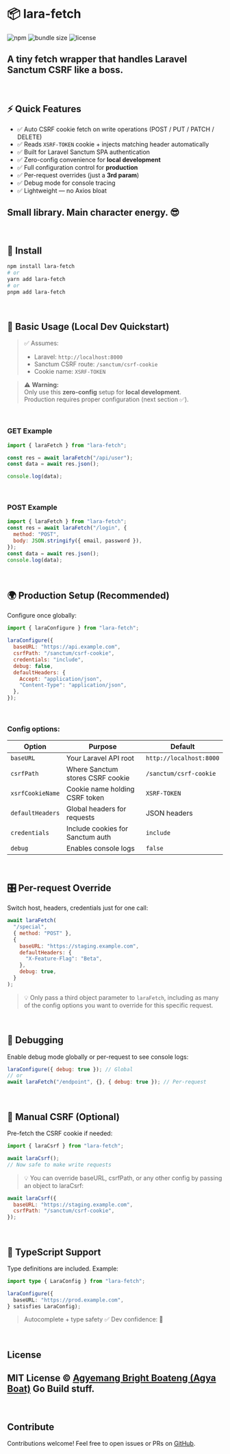 # 📦 lara-fetch 
![npm](https://img.shields.io/npm/v/lara-fetch?color=crimson&style=flat-square)
![bundle size](https://img.shields.io/badge/bundle-3.83kb-brightgreen?style=flat-square)
![license](https://img.shields.io/npm/l/lara-fetch?style=flat-square)


A tiny fetch wrapper that handles **Laravel Sanctum CSRF** like a boss.
---

<br>

## ⚡ Quick Features

- ✅ Auto CSRF cookie fetch on write operations (POST / PUT / PATCH / DELETE)
- ✅ Reads `XSRF-TOKEN` cookie + injects matching header automatically
- ✅ Built for Laravel Sanctum SPA authentication
- ✅ Zero-config convenience for **local development**
- ✅ Full configuration control for **production**
- ✅ Per-request overrides (just a **3rd param**)
- ✅ Debug mode for console tracing
- ✅ Lightweight — no Axios bloat

Small library. Main character energy. 😎
---

<br>

## 🚀 Install

```bash
npm install lara-fetch
# or
yarn add lara-fetch
# or
pnpm add lara-fetch
```

<br>

## 🧃 Basic Usage (Local Dev Quickstart)

> ✅ Assumes:
> - Laravel: `http://localhost:8000`
> - Sanctum CSRF route: `/sanctum/csrf-cookie`
> - Cookie name: `XSRF-TOKEN`

> ⚠️ **Warning:**  
> Only use this **zero-config** setup for **local development**.  
> Production requires proper configuration (next section ✅).
<br>

### GET Example

```js
import { laraFetch } from "lara-fetch";

const res = await laraFetch("/api/user");
const data = await res.json();

console.log(data);
```
<br>

### POST Example

```js
import { laraFetch } from "lara-fetch";
const res = await laraFetch("/login", {
  method: "POST",
  body: JSON.stringify({ email, password }),
});
const data = await res.json();
console.log(data);
```

<br>

## 🌍 Production Setup (Recommended)

Configure once globally:

```js
import { laraConfigure } from "lara-fetch";

laraConfigure({
  baseURL: "https://api.example.com",
  csrfPath: "/sanctum/csrf-cookie",
  credentials: "include",
  debug: false,
  defaultHeaders: {
    Accept: "application/json",
    "Content-Type": "application/json",
  },
});
```
<br>

### Config options:

| Option           | Purpose                          | Default                 |
| ---------------- | -------------------------------- | ----------------------- |
| `baseURL`        | Your Laravel API root            | `http://localhost:8000` |
| `csrfPath`       | Where Sanctum stores CSRF cookie | `/sanctum/csrf-cookie`  |
| `xsrfCookieName` | Cookie name holding CSRF token   | `XSRF-TOKEN`            |
| `defaultHeaders` | Global headers for requests      | JSON headers            |
| `credentials`    | Include cookies for Sanctum auth | `include`               |
| `debug`          | Enables console logs             | `false`                 |


<br>

## 🎛️ Per-request Override

Switch host, headers, credentials just for one call:

```js
await laraFetch(
  "/special",
  { method: "POST" },
  {
    baseURL: "https://staging.example.com",
    defaultHeaders: {
      "X-Feature-Flag": "Beta",
    },
    debug: true,
  }
);
```
> 💡 Only pass a third object parameter to `laraFetch`, including as many of the config options you want to override for this specific request.

<br>

## 🐛 Debugging
Enable debug mode globally or per-request to see console logs:

```js
laraConfigure({ debug: true }); // Global
// or
await laraFetch("/endpoint", {}, { debug: true }); // Per-request
```

<br>

## 🔐 Manual CSRF (Optional)

Pre-fetch the CSRF cookie if needed:

```js
import { laraCsrf } from "lara-fetch";

await laraCsrf();
// Now safe to make write requests
```
> 💡 You can override baseURL, csrfPath, or any other config by passing an object to laraCsrf:
```js
await laraCsrf({
  baseURL: "https://staging.example.com",
  csrfPath: "/sanctum/csrf-cookie",
});
```

<br>

## 🧠 TypeScript Support
Type definitions are included. Example:

```ts
import type { LaraConfig } from "lara-fetch";

laraConfigure({
  baseURL: "https://prod.example.com",
} satisfies LaraConfig);
```
> Autocomplete + type safety ✅
> Dev confidence: 💯

<br>

## License
MIT License © [Agyemang Bright Boateng (Agya Boat)](https://github.com/agyaboat)
Go Build stuff.
---

<br>

## Contribute
Contributions welcome! Feel free to open issues or PRs on [GitHub](https://github.com/agyaboat/lara-fetch).

